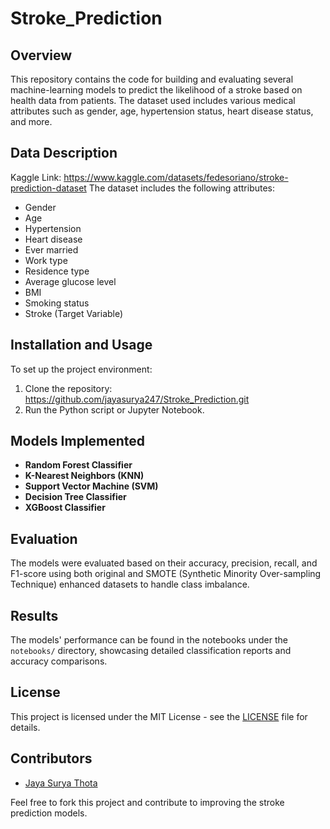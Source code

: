 # Stroke_Prediction

## Overview
This repository contains the code for building and evaluating several machine-learning models to predict the likelihood of a stroke based on health data from patients. The dataset used includes various medical attributes such as gender, age, hypertension status, heart disease status, and more.

## Data Description
Kaggle Link: https://www.kaggle.com/datasets/fedesoriano/stroke-prediction-dataset
The dataset includes the following attributes:
- Gender
- Age
- Hypertension
- Heart disease
- Ever married
- Work type
- Residence type
- Average glucose level
- BMI
- Smoking status
- Stroke (Target Variable)
  
## Installation and Usage
To set up the project environment:
1. Clone the repository: https://github.com/jayasurya247/Stroke_Prediction.git
2. Run the Python script or Jupyter Notebook.
## Models Implemented
- **Random Forest Classifier**
- **K-Nearest Neighbors (KNN)**
- **Support Vector Machine (SVM)**
- **Decision Tree Classifier**
- **XGBoost Classifier**

## Evaluation
The models were evaluated based on their accuracy, precision, recall, and F1-score using both original and SMOTE (Synthetic Minority Over-sampling Technique) enhanced datasets to handle class imbalance.

## Results
The models' performance can be found in the notebooks under the `notebooks/` directory, showcasing detailed classification reports and accuracy comparisons.

## License
This project is licensed under the MIT License - see the [LICENSE](MIT) file for details.

## Contributors
- [Jaya Surya Thota](https://github.com/jayasurya247)

Feel free to fork this project and contribute to improving the stroke prediction models.
